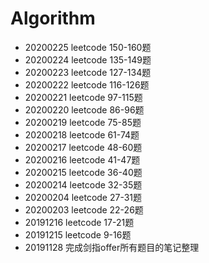 # Algorithm
* 20200225 leetcode 150-160题
* 20200224 leetcode 135-149题
* 20200223 leetcode 127-134题
* 20200222 leetcode 116-126题
* 20200221 leetcode 97-115题
* 20200220 leetcode 86-96题
* 20200219 leetcode 75-85题
* 20200218 leetcode 61-74题
* 20200217 leetcode 48-60题
* 20200216 leetcode 41-47题
* 20200215 leetcode 36-40题
* 20200214 leetcode 32-35题
* 20200204 leetcode 27-31题
* 20200203 leetcode 22-26题
* 20191216 leetcode 17-21题
* 20191215 leetcode 9-16题
* 20191128 完成剑指offer所有题目的笔记整理